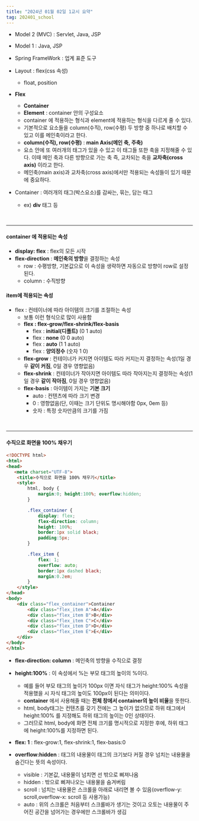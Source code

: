 ```yaml
---
title: "2024년 01월 02일 1교시 요약"
tag: 202401_school
---
```


- Model 2 (MVC) : Servlet, Java, JSP
- Model 1 : Java, JSP
- Spring FrameWork : 업계 표준 도구

- Layout : flex(css 속성)
  - float, position

- **Flex**
  - **Container**
  - **Element** : container 안의 구성요소
  - container 에 적용하는 형식과 element에 적용하는 형식을 다르게 줄 수 있다.
  - 기본적으로 요소들을 column(수직), row(수평) 두 방향 중 하나로 배치할 수 있고 이를 메인축이라고 한다.
  - **column(수직), row(수평)** : **main Axis(메인 축, 주축)**
  - 요소 안에 또 여러개의 태그가 있을 수 있고 이 태그들 또한 축을 지정해줄 수 있다. 이때 메인 축과 다른 방향으로 가는 축 즉, 교차되는 축을 **교차축(cross axis)** 이라고 한다.
  - 메인축(main axis)과 교차축(cross axis)에서만 적용되는 속성들이 있기 때문에 중요하다.

- Container : 여러개의 태그(박스요소)를 감싸는, 묶는, 담는 태그 
  - ex) **div** 태그 등


<br>

---

#### container 에 적용되는 속성

- **display: flex** : flex의 모든 시작
- **flex-direction** : **메인축의 방향**을 결정하는 속성
  - row : 수평방향, 기본값으로 이 속성을 생략하면 자동으로 방향이 row로 설정된다.
  - column : 수직방향


#### item에 적용되는 속성

- flex : 컨테이너에 따라 아이템의 크기를 조절하는 속성
  - 보통 이런 형식으로 많이 사용함
  - **flex : flex-grow/flex-shrink/flex-basis**
    - flex : **initial(디폴트)** (0 1 auto)
    - flex : **none** (0 0 auto)
    - flex : **auto** (1 1 auto)
    - flex : **양의정수** (숫자 1 0)
  - **flex-grow** : 컨테이너가 커지면 아이템도 따라 커지는지 결정하는 속성(1일 경우 **같이 커짐**, 0일 경우 영향없음)
  - **flex-shrink** : 컨테이너가 작아지면 아이템도 따라 작아지는지 결정하는 속성(1일 경우 **같이 작아짐**, 0일 경우 영향없음)
  - **flex-basis** : 아이템이 가지는 **기본 크기**
    - auto : 컨텐츠에 따라 크기 변경
    - 0 : 영향없음(단, 이때는 크기 단위도 명시해야함 0px, 0em 등)
    - 숫자 : 특정 숫자만큼의 크기를 가짐

<br>

---

#### 수직으로 화면을 100% 채우기

```html
<!DOCTYPE html>
<html>
<head>
   <meta charset="UTF-8">
    <title>수직으로 화면을 100% 채우기</title>
    <style>
        html, body {
            margin:0; height:100%; overflow:hidden;
        }

        .flex_container {
            display: flex;
            flex-direction: column;
            height: 100%;
            border:1px solid black;
            padding:5px;
        }

        .flex_item {
            flex: 1;
            overflow: auto;
            border:1px dashed black;
            margin:0.2em;
        }
    </style>
</head>
<body>
    <div class="flex_container">Container
        <div class="flex_item A">A</div>
        <div class="flex_item B">B</div>
        <div class="flex_item C">C</div>
        <div class="flex_item D">D</div>
        <div class="flex_item E">E</div>
    </div>
</body>
</html>
```

- **flex-direction: column** : 메인축의 방향을 수직으로 결정

- **height:100%** : 이 속성에서 %는 부모 태그의 높이의 %이다. 
  - 예를 들어 부모 태그의 높이가 100px 이면 자식 태그가 height:100% 속성을 적용했을 시 자식 태그의 높이도 100px이 된다는 의미이다.
  - **container** 에서 사용해줄 때는 **전체 창에서 container의 높이 비율**을 뜻한다.
  - html, body태그는 컨텐츠를 갖기 전에는 그 높이가 없으므로 하위 태그에서 height:100% 를 지정해도 하위 태그의 높이는 0인 상태이다.
  - 그러므로 html, body에 화면 전체 크기를 명시적으로 지정한 후에, 하위 태그에 height:100%를 지정하면 된다.
  
- **flex: 1** : flex-grow:1, flex-shrink:1, flex-basis:0

- **overflow:hidden** : 태그의 내용물이 태그의 크기보다 커질 경우 넘치는 내용물을 숨긴다는 뜻의 속성이다.
  - visible : 기본값, 내용물이 넘치면 선 밖으로 삐져나옴
  - hidden : 밖으로 삐져나오는 내용물을 숨겨버림
  - scroll : 넘치는 내용물은 스크롤을 아래로 내리면 볼 수 있음(overflow-y: scroll,overflow-x: scroll 등 사용가능)
  - auto : 위의 스크롤은 처음부터 스크롤바가 생기는 것이고 오토는 내용물이 주어진 공간을 넘어가는 경우에만 스크롤바가 생김